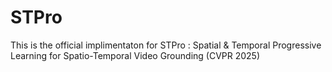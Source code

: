 # STPro
This is the official implimentaton for STPro : Spatial &amp; Temporal Progressive Learning for Spatio-Temporal Video Grounding (CVPR 2025)
